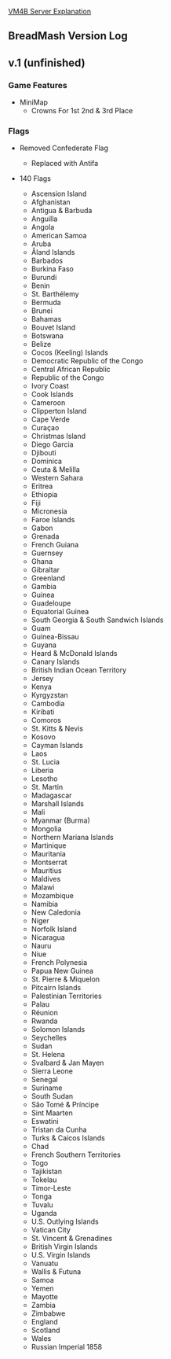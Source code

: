 [VM4B Server Explanation](https://github.com/B-Airmash/BreadMash/blob/main/Breadmash-Help/Information/vm4b%20Explanation.md)

BreadMash Version Log
-
## v.1 (unfinished)
### Game Features 
- MiniMap
     - Crowns For 1st 2nd & 3rd Place
### Flags
- Removed Confederate Flag 
     - Replaced with Antifa

- 140 Flags
     - Ascension Island
     - Afghanistan
     - Antigua & Barbuda
     - Anguilla
     - Angola
     - American Samoa
     - Aruba
     - Åland Islands
     - Barbados
     - Burkina Faso
     - Burundi
     - Benin
     - St. Barthélemy
     - Bermuda
     - Brunei
     - Bahamas
     - Bouvet Island
     - Botswana
     - Belize
     - Cocos (Keeling) Islands
     - Democratic Republic of the Congo
     - Central African Republic
     - Republic of the Congo
     - Ivory Coast
     - Cook Islands
     - Cameroon
     - Clipperton Island
     - Cape Verde
     - Curaçao
     - Christmas Island
     - Diego Garcia
     - Djibouti
     - Dominica
     - Ceuta & Melilla
     - Western Sahara
     - Eritrea
     - Ethiopia
     - Fiji
     - Micronesia
     - Faroe Islands
     - Gabon
     - Grenada
     - French Guiana
     - Guernsey
     - Ghana
     - Gibraltar
     - Greenland
     - Gambia
     - Guinea
     - Guadeloupe
     - Equatorial Guinea
     - South Georgia & South Sandwich Islands
     - Guam
     - Guinea-Bissau
     - Guyana
     - Heard & McDonald Islands
     - Canary Islands
     - British Indian Ocean Territory
     - Jersey
     - Kenya
     - Kyrgyzstan
     - Cambodia
     - Kiribati
     - Comoros
     - St. Kitts & Nevis
     - Kosovo
     - Cayman Islands
     - Laos
     - St. Lucia
     - Liberia
     - Lesotho
     - St. Martin
     - Madagascar
     - Marshall Islands
     - Mali
     - Myanmar (Burma)
     - Mongolia
     - Northern Mariana Islands
     - Martinique
     - Mauritania
     - Montserrat
     - Mauritius
     - Maldives
     - Malawi
     - Mozambique
     - Namibia
     - New Caledonia
     - Niger
     - Norfolk Island
     - Nicaragua
     - Nauru
     - Niue
     - French Polynesia
     - Papua New Guinea
     - St. Pierre & Miquelon
     - Pitcairn Islands
     - Palestinian Territories
     - Palau
     - Réunion
     - Rwanda
     - Solomon Islands
     - Seychelles
     - Sudan
     - St. Helena
     - Svalbard & Jan Mayen
     - Sierra Leone
     - Senegal
     - Suriname
     - South Sudan
     - São Tomé & Príncipe
     - Sint Maarten
     - Eswatini
     - Tristan da Cunha
     - Turks & Caicos Islands
     - Chad
     - French Southern Territories
     - Togo
     - Tajikistan
     - Tokelau
     - Timor-Leste
     - Tonga
     - Tuvalu
     - Uganda
     - U.S. Outlying Islands
     - Vatican City
     - St. Vincent & Grenadines
     - British Virgin Islands
     - U.S. Virgin Islands
     - Vanuatu
     - Wallis & Futuna
     - Samoa
     - Yemen
     - Mayotte
     - Zambia
     - Zimbabwe
     - England
     - Scotland
     - Wales
     - Russian Imperial 1858
